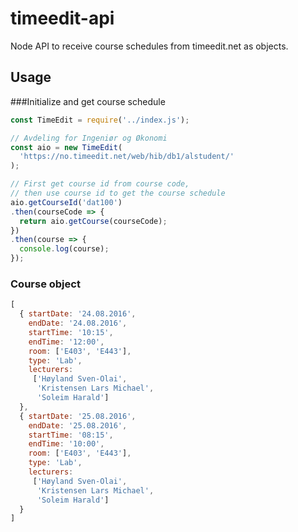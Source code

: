 # timeedit-api
Node API to receive course schedules from timeedit.net as objects.

## Usage
###Initialize and get course schedule
```javascript
const TimeEdit = require('../index.js');

// Avdeling for Ingeniør og Økonomi
const aio = new TimeEdit(
  'https://no.timeedit.net/web/hib/db1/alstudent/'
);

// First get course id from course code,
// then use course id to get the course schedule
aio.getCourseId('dat100')
.then(courseCode => {
  return aio.getCourse(courseCode);
})
.then(course => {
  console.log(course);
});
```

### Course object
```javascript
[
  { startDate: '24.08.2016',
    endDate: '24.08.2016',
    startTime: '10:15',
    endTime: '12:00',
    room: ['E403', 'E443'],
    type: 'Lab',
    lecturers: 
     ['Høyland Sven-Olai',
      'Kristensen Lars Michael',
      'Soleim Harald']
  },
  { startDate: '25.08.2016',
    endDate: '25.08.2016',
    startTime: '08:15',
    endTime: '10:00',
    room: ['E403', 'E443'],
    type: 'Lab',
    lecturers: 
     ['Høyland Sven-Olai',
      'Kristensen Lars Michael',
      'Soleim Harald']
  }
]
```
